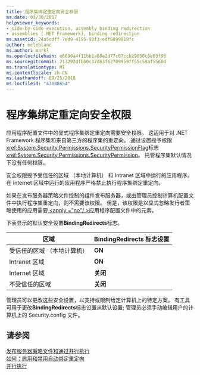 ```yaml
---
title: 程序集绑定重定向安全权限
ms.date: 03/30/2017
helpviewer_keywords:
- side-by-side execution, assembly binding redirection
- assemblies [.NET Framework], binding redirection
ms.assetid: 24a5cdff-7ed9-4195-93f3-edf6899019fc
author: mcleblanc
ms.author: markl
ms.openlocfilehash: e6690a4f11bb1a88e2d77c67ccb29056c8e03f96
ms.sourcegitcommit: 213292dfbb0c37d83f62709959ff55c50af5560d
ms.translationtype: MT
ms.contentlocale: zh-CN
ms.lasthandoff: 09/25/2018
ms.locfileid: "47088654"
---
```

# <a name="assembly-binding-redirection-security-permission"></a>程序集绑定重定向安全权限
应用程序配置文件中的显式程序集绑定重定向需要安全权限。 这适用于对 .NET Framework 程序集和来自第三方的程序集的重定向。 通过设置授予权限<xref:System.Security.Permissions.SecurityPermissionFlag>标志<xref:System.Security.Permissions.SecurityPermission>。 托管程序集默认情况下没有任何权限。  
  
 安全权限授予受信任的区域 （本地计算机） 和 Intranet 区域中运行的应用程序。 在 Internet 区域中运行的应用程序严格禁止执行程序集绑定重定向。  
  
 如果在发布服务器策略文件控制的组件发布服务器，或由管理员控制计算机配置文件中执行程序集重定向，则不需要该权限。 但是，该权限是以显式忽略发行者策略使用的应用需要[ \<apply ="no"/ >](../../../docs/framework/configure-apps/file-schema/runtime/publisherpolicy-element.md)应用程序配置文件中的元素。  
  
 下表显示的默认安全设置**BindingRedirects**标志。  
  
|区域|BindingRedirects 标志设置|  
|----------|-----------------------------------|  
|受信任的区域 （本地计算机）|**ON**|  
|Intranet 区域|**ON**|  
|Internet 区域|**关闭**|  
|不受信任的区域|**关闭**|  
  
 管理员可以更改这些安全设置，以支持或限制给定计算机上的特定方案。 有工具可用于更改**BindingRedirects**标志设置从默认设置; 管理员必须手动编辑用户的计算机上的 Security.config 文件。  
  
## <a name="see-also"></a>请参阅  
 [发布服务器策略文件和通过并行执行](https://msdn.microsoft.com/library/97a042be-4d72-40c3-91c0-76fd36bdf133)  
 [如何：启用和禁用自动绑定重定向](../../../docs/framework/configure-apps/how-to-enable-and-disable-automatic-binding-redirection.md)  
 [并行执行](../../../docs/framework/deployment/side-by-side-execution.md)
